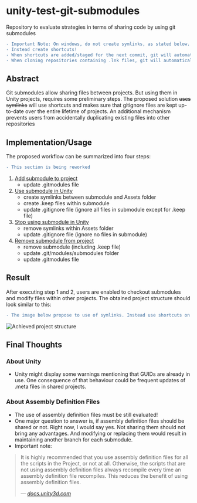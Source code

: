 # unity-test-git-submodules
Repository to evaluate strategies in terms of sharing code by using git submodules

```diff
- Important Note: On windows, do not create symlinks, as stated below.
- Instead create shortcuts!
- When shortcuts are added/staged for the next commit, git will automatically add a .lnk file as placeholder.
- When cloning repositories containing .lnk files, git will automatically try to restore shortcuts.
```

## Abstract
Git submodules allow sharing files between projects. But using them in Unity projects, requires some preliminary steps. The proposed solution ~~uses symlinks~~ will use shortcuts and makes sure that gitignore files are kept up-to-date over the entire lifetime of projects. An additional mechanism prevents users from accidentally duplicating existing files into other repositories

## Implementation/Usage
The proposed workflow can be summarized into four steps:

```diff
- This section is being reworked
```

1. [Add submodule to project](https://github.com/lars-wobus/unity-test-git-submodules/blob/master/scripting/add-submodule.bat) 
    - update .gitmodules file
2. [Use submodule in Unity](https://github.com/lars-wobus/unity-test-git-submodules/blob/master/scripting/symlink-submodule.bat)
    - create symlinks between submodule and Assets folder
    - create .keep files within submodule
    - update .gitignore file (ignore all files in submodule except for .keep file)
3. [Stop using submodule in Unity](https://github.com/lars-wobus/unity-test-git-submodules/blob/master/scripting/unlink-submodule.bat) 
    - remove symlinks within Assets folder
    - update .gitignore file (ignore no files in submodule)
4. [Remove submodule from project](https://github.com/lars-wobus/unity-test-git-submodules/blob/master/scripting/remove-submodule.bat) 
    - remove submodule (including .keep file)
    - update .git/modules/submodules folder
    - update .gitmodules file

## Result
After executing step 1 and 2, users are enabled to checkout submodules and modify files within other projects. The obtained project structure should look similar to this:

```diff
- The image below propose to use of symlinks. Instead use shortcuts on Windows. Shortcuts should be availabel since Windows Vista.
```

![Achieved project structure](https://github.com/lars-wobus/unity-test-git-submodules/blob/master/res/umlet/final-directory-structure.png)

## Final Thoughts

### About Unity 
- Unity might display some warnings mentioning that GUIDs are already in use. One consequence of that behaviour could be frequent updates of .meta files in shared projects.

### About Assembly Definition Files
- The use of assembly definition files must be still evaluated!
- One major question to answer is, if assembly definition files should be shared or not. Right now, I would say yes. Not sharing them should not bring any advantages. And modifying or replacing them would result in maintaining another branch for each submodule.
- Important note:
> It is highly recommended that you use assembly definition files for all the scripts in the Project, or not at all. Otherwise, the scripts that are not using assembly definition files always recompile every time an assembly definition file recompiles. This reduces the benefit of using assembly definition files.
>
> &mdash; <cite>[docs.unity3d.com](https://docs.unity3d.com/Manual/ScriptCompilationAssemblyDefinitionFiles.html)</cite>
